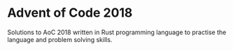 # Advent of Code 2018
Solutions to AoC 2018 written in Rust programming language to practise the language and problem solving skills.
